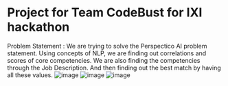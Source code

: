 # Project for Team CodeBust for IXI hackathon 
Problem Statement : 
We are trying to solve the Perspectico AI problem statement. Using concepts of NLP, we are finding out correlations and scores of core competencies. We are also finding the competencies through the Job Description. And then finding out the best match by having all these values. 
![image](https://user-images.githubusercontent.com/19529592/73807580-0ed9c800-47f3-11ea-90cb-6eea7ee70c9e.png)
![image](https://user-images.githubusercontent.com/19529592/73807596-18633000-47f3-11ea-95a0-bb5fea539443.png)
![image](https://user-images.githubusercontent.com/19529592/73807614-244ef200-47f3-11ea-99a1-c981bb30007e.png)
